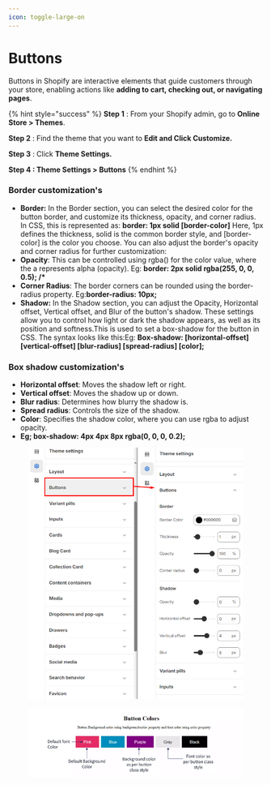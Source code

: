 ```yaml
---
icon: toggle-large-on
---
```


# Buttons

Buttons in Shopify are interactive elements that guide customers through your store, enabling actions like **adding to cart, checking out, or navigating pages**.

{% hint style="success" %}
**Step 1** : From your Shopify admin, go to **Online Store > Themes**.

**Step 2** : Find the theme that you want to **Edit and Click Customize.**

**Step 3** : Click **Theme Settings.**

**Step 4 : Theme Settings > Buttons**
{% endhint %}

### Border customization's <a href="#border-customizations" id="border-customizations"></a>

* **Border:** In the Border section, you can select the desired color for the button border, and customize its thickness, opacity, and corner radius. In CSS, this is represented as: **border: 1px solid \[border-color]** Here, 1px defines the thickness, solid is the common border style, and \[border-color] is the color you choose. You can also adjust the border's opacity and corner radius for further customization:
* **Opacity**: This can be controlled using rgba() for the color value, where the a represents alpha (opacity). Eg: **border: 2px solid rgba(255, 0, 0, 0.5); /\***
* **Corner Radius**: The border corners can be rounded using the border-radius property. Eg:**border-radius: 10px;**
* **Shadow:** In the Shadow section, you can adjust the Opacity, Horizontal offset, Vertical offset, and Blur of the button's shadow. These settings allow you to control how light or dark the shadow appears, as well as its position and softness.This is used to set a box-shadow for the button in CSS. The syntax looks like this:Eg: **Box-shadow: \[horizontal-offset] \[vertical-offset] \[blur-radius] \[spread-radius] \[color];**

### Box shadow customization's <a href="#box-shadow-customizations" id="box-shadow-customizations"></a>

* **Horizontal offset**: Moves the shadow left or right.
* **Vertical offset**: Moves the shadow up or down.
* **Blur radius**: Determines how blurry the shadow is.
* **Spread radius**: Controls the size of the shadow.
* **Color**: Specifies the shadow color, where you can use rgba to adjust opacity.
* **Eg; box-shadow: 4px 4px 8px rgba(0, 0, 0, 0.2);**

<figure><img src="../.gitbook/assets/buttons.png" alt=""><figcaption></figcaption></figure>

<figure><img src="../.gitbook/assets/button.jpg" alt=""><figcaption></figcaption></figure>
